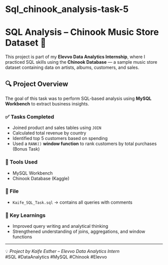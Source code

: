 # Sql_chinook_analysis-task-5
# SQL Analysis – Chinook Music Store Dataset 🎵

This project is part of my **Elevvo Data Analytics Internship**, where I practiced SQL skills using the **Chinook Database** — a sample music store dataset containing data on artists, albums, customers, and sales.

## 🔍 Project Overview
The goal of this task was to perform SQL-based analysis using **MySQL Workbench** to extract business insights.

### ✅ Tasks Completed
- Joined product and sales tables using `JOIN`
- Calculated total revenue by country
- Identified top 5 customers based on spending
- Used a `RANK()` **window function** to rank customers by total purchases (Bonus Task)

### 🧰 Tools Used
- MySQL Workbench  
- Chinook Database (Kaggle)

### 📂 File
- `Kaife_SQL_Task.sql` → contains all queries with comments

### 🧠 Key Learnings
- Improved query writing and analytical thinking
- Strengthened understanding of joins, aggregations, and window functions

---

💡 *Project by Kaife Esther – Elevvo Data Analytics Intern*  
#SQL #DataAnalytics #MySQL #Chinook #Elevvo
